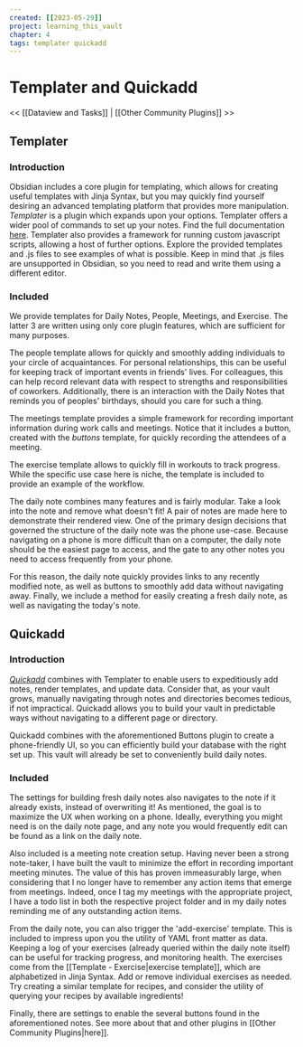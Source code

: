 ```yaml
---
created: [[2023-05-29]]
project: learning_this_vault
chapter: 4
tags: templater quickadd
---
```

# Templater and Quickadd
<< [[Dataview and Tasks]] | [[Other Community Plugins]] >>

## Templater
### Introduction
Obsidian includes a core plugin for templating, which allows for creating useful templates with Jinja Syntax, but you may quickly find yourself desiring an advanced templating platform that provides more manipulation. _Templater_ is a plugin which expands upon your options. Templater offers a wider pool of commands to set up your notes. Find the full documentation [here](https://silentvoid13.github.io/Templater/introduction.html). Templater also provides a framework for running custom javascript scripts, allowing a host of further options. Explore the provided templates and .js files to see examples of what is possible. Keep in mind that .js files are unsupported in Obsidian, so you need to read and write them using a different editor.

### Included
We provide templates for Daily Notes, People, Meetings, and Exercise. The latter 3 are written using only core plugin features, which are sufficient for many purposes.

The people template allows for quickly and smoothly adding individuals to your circle of acquaintances. For personal relationships, this can be useful for keeping track of important events in friends' lives. For colleagues, this can help record relevant data with respect to strengths and responsibilities of coworkers. Additionally, there is an interaction with the Daily Notes that reminds you of peoples' birthdays, should you care for such a thing.

The meetings template provides a simple framework for recording important information during work calls and meetings. Notice that it includes a button, created with the _buttons_ template, for quickly recording the attendees of a meeting.

The exercise template allows to quickly fill in workouts to track progress. While the specific use case here is niche, the template is included to provide an example of the workflow.

The daily note combines many features and is fairly modular. Take a look into the note and remove what doesn't fit! A pair of notes are made here to demonstrate their rendered view. One of the primary design decisions that governed the structure of the daily note was the phone use-case. Because navigating on a phone is more difficult than on a computer, the daily note should be the easiest page to access, and the gate to any other notes you need to access frequently from your phone.

For this reason, the daily note quickly provides links to any recently modified note, as well as buttons to smoothly add data without navigating away. Finally, we include a method for easily creating a fresh daily note, as well as navigating the today's note.

## Quickadd
### Introduction
[_Quickadd_](https://quickadd.obsidian.guide/docs/) combines with Templater to enable users to expeditiously add notes, render templates, and update data. Consider that, as your vault grows, manually navigating through notes and directories becomes tedious, if not impractical. Quickadd allows you to build your vault in predictable ways without navigating to a different page or directory.

Quickadd combines with the aforementioned Buttons plugin to create a phone-friendly UI, so you can efficiently build your database with the right set up. This vault will already be set to conveniently build daily notes.

### Included
The settings for building fresh daily notes also navigates to the note if it already exists, instead of overwriting it! As mentioned, the goal is to maximize the UX when working on a phone. Ideally, everything you might need is on the daily note page, and any note you would frequently edit can be found as a link on the daily note.

Also included is a meeting note creation setup. Having never been a strong note-taker, I have built the vault to minimize the effort in recording important meeting minutes. The value of this has proven immeasurably large, when considering that I no longer have to remember any action items that emerge from meetings. Indeed, once I tag my meetings with the appropriate project, I have a todo list in both the respective project folder and in my daily notes reminding me of any outstanding action items.

From the daily note, you can also trigger the 'add-exercise' template. This is included to impress upon you the utility of YAML front matter as data. Keeping a log of your exercises (already queried within the daily note itself) can be useful for tracking progress, and monitoring health. The exercises come from the [[Template - Exercise|exercise template]], which are alphabetized in Jinja Syntax. Add or remove individual exercises as needed. Try creating a similar template for recipes, and consider the utility of querying your recipes by available ingredients!

Finally, there are settings to enable the several buttons found in the aforementioned notes. See more about that and other plugins in [[Other Community Plugins|here]].
